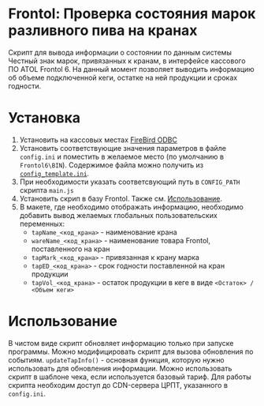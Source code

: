 # Frontol: Проверка состояния марок разливного пива на кранах
Скрипт для вывода информации о состоянии по данным системы Честный знак марок, привязанных к кранам, в интерфейсе кассового ПО ATOL Frontol 6. На данный момент позволяет выводить информацию об объеме подключенной кеги, остатке на ней продукции и сроках годности.

# Установка
1. Установить на кассовых местах [FireBird ODBC](https://sourceforge.net/projects/firebird/files/firebird-ODBC-driver/2.0.5-Release/Firebird_ODBC_2.0.5.156_Win32.exe)
2. Установить соответствующие значения параметров в файле `config.ini` и поместить в желаемое место (по умолчанию в `Frontol6\BIN`). Содержимое файла можно получить из [`config_template.ini`](config_template.ini).
3. При необходимости указать соответсвующий путь в `CONFIG_PATH` скрипта `main.js`
4. Установить скрип в базу Frontol. Также см. [Использование](#Использование).
5. В макете, где необходимо отображать информацию, необходимо добавить вывод желаемых глобальных пользовательских переменных:
   * `tapName_<код_крана>` - наименование крана
   * `wareName_<код_крана>` - наименование товара Frontol, поставленного на кран
   * `tapMark_<код_крана>` - привязанная к крану марка
   * `tapED_<код_крана>` - срок годности поставленной на кран продукции
   * `tapVol_<код_крана>` - остаток продукции в кеге в виде `<Остаток> / <Объем кеги>`

# Использование
В чистом виде скрипт обновляет информацию только при запуске программы. Можно модифицировать скрипт для вызова обновления по событиям. `updateTapInfo()` - основная функция, которую нужно использовать для обновления информации. Можно использовать скрипт в шаблоне чека, если используется базовый тариф.
Для работы скрипта необходим доступ до CDN-сервера ЦРПТ, указанного в `config.ini`.